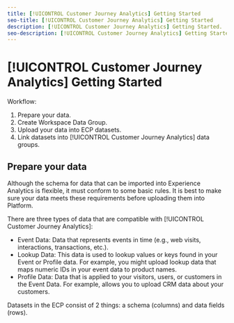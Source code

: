 ```yaml
---
title: [!UICONTROL Customer Journey Analytics] Getting Started
seo-title: [!UICONTROL Customer Journey Analytics] Getting Started
description: [!UICONTROL Customer Journey Analytics] Getting Started.
seo-description: [!UICONTROL Customer Journey Analytics] Getting Started.
---
```


# [!UICONTROL Customer Journey Analytics] Getting Started

Workflow:

1. Prepare your data.
1. Create Workspace Data Group.
1. Upload your data into ECP datasets.
1. Link datasets into [!UICONTROL Customer Journey Analytics] data groups.

## Prepare your data 

Although the schema for data that can be imported into Experience Analytics is flexible, it must conform to some basic rules. It is best to make sure your data meets these requirements before uploading them into Platform.

There are three types of data that are compatible with [!UICONTROL Customer Journey Analytics]:

* Event Data: Data that represents events in time (e.g., web visits, interactions, transactions, etc.).
* Lookup Data: This data is used to lookup values or keys found in your Event or Profile data. For example, you might upload lookup data that maps numeric IDs in your event data to product names.
* Profile Data: Data that is applied to your visitors, users, or customers in the Event Data. For example, allows you to upload CRM data about your customers.



Datasets in the ECP consist of 2 things: a schema (columns) and data fields (rows). 
